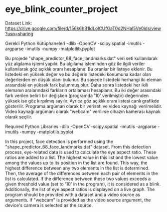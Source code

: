 # eye_blink_counter_project
Dataset Link: https://drive.google.com/file/d/156k6hB1ldLolCUfGaT0d2NHal5Ve0ids/view?usp=sharing

Gerekli Python Kütüphaneleri -dlib -OpenCV -scipy.spatial -imutils -argparse -imutils -numpy -matplotlib.pyplot

Bu projede "shape_predictor_68_face_landmarks.dat" veri seti kullanılarak yüz algılama işlemi yapılır. Bu algılama işleminden göz ile ilgili veriler kullanılarak göz açıklık oranı hesaplanır. Bu oranlar bir listeye eklenir. Bu listedeki en yüksek değer ve bu değerin listedeki konumuna kadar olan değerlerden en düşük olanı bulunur. Bu sayede listedeki herhangi iki eleman arasındaki en yüksek fark bulunmuş olur. Daha sonra listedeki her ikili elemanın aralarındaki farkların ortalaması hesaplanır. Bu iki değer arasındaki fark verilen belirli bir değişken (programda '10' verilmiştir) değerinden yüksek ise göz kırpılmış sayılır. Ayrıca göz açıklık oranı listesi canlı grafikde gösterilir. Programa argüman olarak bir veriseti ve video kaynağı verilmelidir. Video kaynağı argümanı olarak "webcam" verilirse cihazın kamerası kaynak olarak seçilir.

Required Python Libraries -dlib -OpenCV -scipy.spatial -imutils -argparse -imutils -numpy -matplotlib.pyplot

In this project, face detection is performed using the "shape_predictor_68_face_landmarks.dat" dataset. From this detection process, eye-related data is used to calculate the eye aspect ratio. These ratios are added to a list. The highest value in this list and the lowest value among the values up to its position in the list are found. This way, the highest difference between any two elements in the list is determined. Then, the average of the differences between each pair of elements in the list is calculated. If the difference between these two values exceeds a given threshold value (set to '10' in the program), it is considered as a blink. Additionally, the list of eye aspect ratios is displayed on a live graph. The program should be provided with a dataset and a video source as arguments. If "webcam" is provided as the video source argument, the device's camera is selected as the source.
